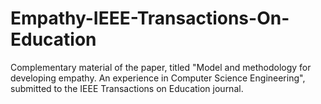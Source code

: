# Empathy-IEEE-Transactions-On-Education
Complementary material of the paper, titled "Model and methodology for developing empathy. An experience in Computer Science Engineering", submitted to the IEEE Transactions on Education journal.

